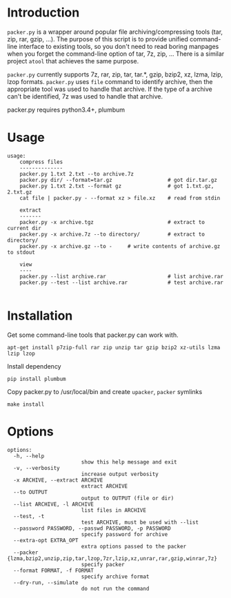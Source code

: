 
Introduction
============

`packer.py` is a wrapper around popular file archiving/compressing tools (tar, zip, rar, gzip, ...).
The purpose of this script is to provide unified command-line interface to existing tools,
so you don't need to read boring manpages when you forget the command-line option of tar, 7z, zip, ... 
There is a similar project `atool` that achieves the same purpose.

`packer.py` currently supports 7z, rar, zip, tar, tar.*, gzip, bzip2, xz, lzma, lzip, lzop formats.
`packer.py` uses `file` command to identify archive, then the appropriate tool was used to handle
 that archive.
If the type of a archive can't be identified, 7z was used to handle that archive.

packer.py requires python3.4+, plumbum

Usage
=====
```
usage:
    compress files
    --------------
    packer.py 1.txt 2.txt --to archive.7z
    packer.py dir/ --format=tar.gz                  # got dir.tar.gz
    packer.py 1.txt 2.txt --format gz               # got 1.txt.gz, 2.txt.gz
    cat file | packer.py - --format xz > file.xz    # read from stdin
    
    extract
    -------
    packer.py -x archive.tgz                        # extract to current dir
    packer.py -x archive.7z --to directory/         # extract to directory/
    packer.py -x archive.gz --to -     # write contents of archive.gz to stdout
    
    view
    ----
    packer.py --list archive.rar                    # list archive.rar
    packer.py --test --list archive.rar             # test archive.rar


```

Installation
============

Get some command-line tools that packer.py can work with.

`apt-get install p7zip-full rar zip unzip tar gzip bzip2 xz-utils lzma lzip lzop`

Install dependency

`pip install plumbum`

Copy packer.py to /usr/local/bin and create `upacker`, `packer` symlinks 

`make install`

Options
=======
```
options:
  -h, --help
                        show this help message and exit
  -v, --verbosity
                        increase output verbosity
  -x ARCHIVE, --extract ARCHIVE
                        extract ARCHIVE
  --to OUTPUT
                        output to OUTPUT (file or dir)
  --list ARCHIVE, -l ARCHIVE
                        list files in ARCHIVE
  --test, -t
                        test ARCHIVE, must be used with --list
  --password PASSWORD, --passwd PASSWORD, -p PASSWORD
                        specify password for archive
  --extra-opt EXTRA_OPT
                        extra options passed to the packer
  --packer {lzma,bzip2,unzip,zip,tar,lzop,7zr,lzip,xz,unrar,rar,gzip,winrar,7z}
                        specify packer
  --format FORMAT, -f FORMAT
                        specify archive format
  --dry-run, --simulate
                        do not run the command


```

